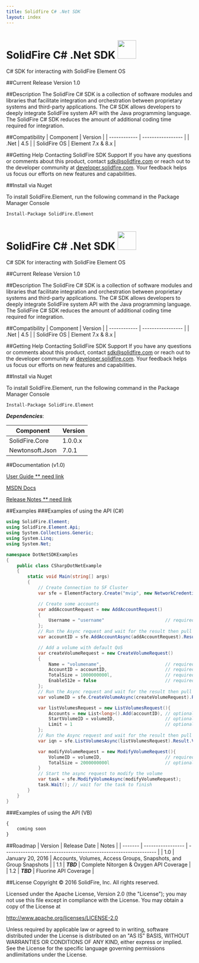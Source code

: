 ```yaml
---
title: Solidfire C# .Net SDK
layout: index
---
```


# SolidFire C# .Net SDK <img src="http://solidfire.github.io/sdk-dotnet/img/icon_128x128.png" height="50" width="50" >

C# SDK for interacting with SolidFire Element OS

##Current Release
Version 1.0

##Description
The SolidFire C# SDK is a collection of software modules and libraries that facilitate integration and orchestration between proprietary systems and third-party applications. The C# SDK allows developers to deeply integrate SolidFire system API with the Java programming language. The SolidFire C# SDK reduces the amount of additional coding time required for integration.

##Compatibility
| Component    | Version           |
| ------------ | ----------------- |
| .Net         | 4.5               |
| SolidFire OS | Element 7.x & 8.x |

##Getting Help
Contacting SolidFire SDK Support
If you have any questions or comments about this product, contact <sdk@solidfire.com> or reach out to the developer community at [developer.solidfire.com](http://developer.solidfire.com). Your feedback helps us focus our efforts on new features and capabilities.

##Install via Nuget

To install SolidFire.Element, run the following command in the Package Manager Console

```
Install-Package SolidFire.Element
```
# SolidFire C# .Net SDK <img src="http://solidfire.github.io/sdk-dotnet/img/icon_128x128.png" height="50" width="50" >

C# SDK for interacting with SolidFire Element OS

##Current Release
Version 1.0

##Description
The SolidFire C# SDK is a collection of software modules and libraries that facilitate integration and orchestration between proprietary systems and third-party applications. The C# SDK allows developers to deeply integrate SolidFire system API with the Java programming language. The SolidFire C# SDK reduces the amount of additional coding time required for integration.

##Compatibility
| Component    | Version           |
| ------------ | ----------------- |
| .Net         | 4.5               |
| SolidFire OS | Element 7.x & 8.x |

##Getting Help
Contacting SolidFire SDK Support
If you have any questions or comments about this product, contact <sdk@solidfire.com> or reach out to the developer community at [developer.solidfire.com](http://developer.solidfire.com). Your feedback helps us focus our efforts on new features and capabilities.

##Install via Nuget

To install SolidFire.Element, run the following command in the Package Manager Console

```
Install-Package SolidFire.Element
```

___Dependencies___:

| Component       | Version 	 |
| --------------- | ---------- |
| SolidFire.Core  | 1.0.0.x    |
| Newtonsoft.Json | 7.0.1      |


##Documentation (v1.0)

[User Guide ** need link](http://solidfire.github.io/sdk-dotnet)

[MSDN Docs](http://solidfire.github.io/sdk-dotnet/help/v1.1/html/N_SolidFire_Element.htm) 

[Release Notes ** need link](http://solidfire.github.io/sdk-dotnet)

##Examples
###Examples of using the API (C#)
```cs
using SolidFire.Element;
using SolidFire.Element.Api;
using System.Collections.Generic;
using System.Linq;
using System.Net;

namespace DotNetSDKExamples
{
    public class CSharpDotNetExample
    {
        static void Main(string[] args)
        {
            // Create Connection to SF Cluster
            var sfe = ElementFactory.Create("mvip", new NetworkCredential("username", "password"), "8.0");

            // Create some accounts
            var addAccountRequest = new AddAccountRequest()
            {
                Username = "username"                       // required - username of Account
            };
            // Run the Async request and wait for the result then pull the AccountID
            var accountID = sfe.AddAccountAsync(addAccountRequest).Result.AccountID;

            // Add a volume with default QoS
            var createVolumeRequest = new CreateVolumeRequest()
            {
                Name = "volumename",                        // required - name to give the new Volume
                AccountID = accountID,                      // required - ID of Account that owns Volume
                TotalSize = 1000000000l,                    // required - size of Volume in bytes
                Enable512e = false                          // required - should Volume provide 512-byte sector emulation
            };
            // Run the Async request and wait for the result then pull the VolumeID
            var volumeID = sfe.CreateVolumeAsync(createVolumeRequest).Result.VolumeID;

            var listVolumesRequest = new ListVolumesRequest(){
                Accounts = new List<long>().Add(accountID), // optional - AccountID to filter volumes by account
                StartVolumeID = volumeID,                   // optional - ID to start list of returned Volumes
                Limit = 1                                   // optional - to limit the number of Volumes with IDs greater than StartVolumeID
            };
            // Run the Async request and wait for the result then pull Iqn of the first Volume returned
            var iqn = sfe.ListVolumesAsync(listVolumesRequest).Result.Volumes.First().Iqn;

            var modifyVolumeRequest = new ModifyVolumeRequest(){
                VolumeID = volumeID,                        // required - ID of Volume to modify
                TotalSize = 2000000000l                     // optional - new TotalSize of Volume
            }
            // Start the async request to modify the volume
            var task = sfe.ModifyVolumeAsync(modifyVolumeRequest);
            task.Wait(); // wait for the task to finish
        }
    }
}
```

###Examples of using the API (VB)
```vb 
{
    coming soon
}
```

##Roadmap
| Version | Release Date      | Notes                                                            |
| ------- | ----------------- | ---------------------------------------------------------------- |
| 1.0     | January 20, 2016  | Accounts, Volumes, Access Groups, Snapshots, and Group Snapshots |
| 1.1     | ___TBD___         | Complete Nitorgen & Oxygen API Coverage                          |
| 1.2     | ___TBD___         | Fluorine API Coverage                                            |

##License
Copyright © 2016 SolidFire, Inc. All rights reserved.

Licensed under the Apache License, Version 2.0 (the "License");
you may not use this file except in compliance with the License.
You may obtain a copy of the License at

   <http://www.apache.org/licenses/LICENSE-2.0>

Unless required by applicable law or agreed to in writing, software
distributed under the License is distributed on an "AS IS" BASIS,
WITHOUT WARRANTIES OR CONDITIONS OF ANY KIND, either express or implied.
See the License for the specific language governing permissions andlimitations under the License.
